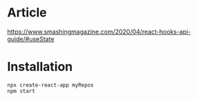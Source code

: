 # Article
https://www.smashingmagazine.com/2020/04/react-hooks-api-guide/#useState

# Installation
```
npx create-react-app myRepos
npm start  
```
